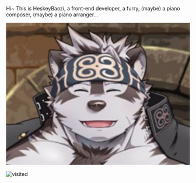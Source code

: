 Hi~ This is HeskeyBaozi, a front-end developer, a furry, (maybe) a piano composer, (maybe) a piano arranger...

![kamui](./assets/kamui.jpeg)

![visited](https://visitor-badge.glitch.me/badge?page_id=HeskeyBaozi.HeskeyBaozi)
